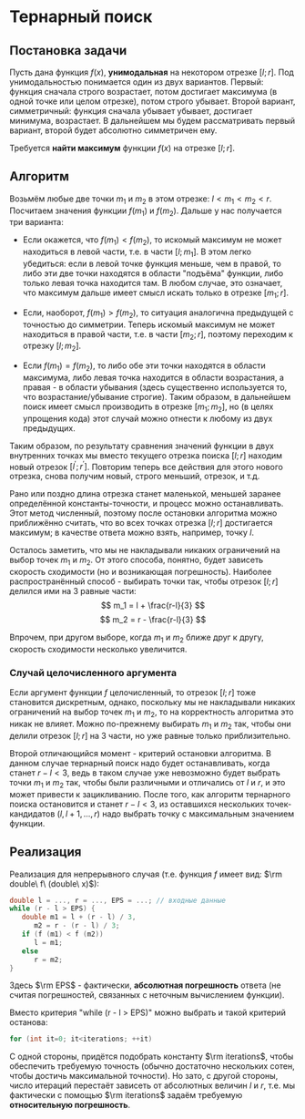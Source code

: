 # Тернарный поиск

## Постановка задачи

Пусть дана функция $f(x)$, **унимодальная** на некотором отрезке $[l;r]$. Под унимодальностью понимается один из двух вариантов. Первый: функция сначала строго возрастает, потом достигает максимума (в одной точке или целом отрезке), потом строго убывает. Второй вариант, симметричный: функция сначала убывает убывает, достигает минимума, возрастает. В дальнейшем мы будем рассматривать первый вариант, второй будет абсолютно симметричен ему.

Требуется **найти максимум** функции $f(x)$ на отрезке $[l;r]$.

## Алгоритм

Возьмём любые две точки $m_1$ и $m_2$ в этом отрезке: $l < m_1 < m_2 < r$. Посчитаем значения функции $f(m_1)$ и $f(m_2)$. Дальше у нас получается три варианта:

* Если окажется, что $f(m_1) < f(m_2)$, то искомый максимум не может находиться в левой части, т.е. в части $[l;m_1]$. В этом легко убедиться: если в левой точке функция меньше, чем в правой, то либо эти две точки находятся в области "подъёма" функции, либо только левая точка находится там. В любом случае, это означает, что максимум дальше имеет смысл искать только в отрезке $[m_1;r]$.

* Если, наоборот, $f(m_1) > f(m_2)$, то ситуация аналогична предыдущей с точностью до симметрии. Теперь искомый максимум не может находиться в правой части, т.е. в части $[m_2;r]$, поэтому переходим к отрезку $[l;m_2]$.

* Если $f(m_1) = f(m_2)$, то либо обе эти точки находятся в области максимума, либо левая точка находится в области возрастания, а правая - в области убывания (здесь существенно используется то, что возрастание/убывание строгие). Таким образом, в дальнейшем поиск имеет смысл производить в отрезке $[m_1;m_2]$, но (в целях упрощения кода) этот случай можно отнести к любому из двух предыдущих.

Таким образом, по результату сравнения значений функции в двух внутренних точках мы вместо текущего отрезка поиска $[l;r]$ находим новый отрезок $[l^\prime;r^\prime]$. Повторим теперь все действия для этого нового отрезка, снова получим новый, строго меньший, отрезок, и т.д.

Рано или поздно длина отрезка станет маленькой, меньшей заранее определённой константы-точности, и процесс можно останавливать. Этот метод численный, поэтому после остановки алгоритма можно приближённо считать, что во всех точках отрезка $[l;r]$ достигается максимум; в качестве ответа можно взять, например, точку $l$.

Осталось заметить, что мы не накладывали никаких ограничений на выбор точек $m_1$ и $m_2$. От этого способа, понятно, будет зависеть скорость сходимости (но и возникающая погрешность). Наиболее распространённый способ - выбирать точки так, чтобы отрезок $[l;r]$ делился ими на 3 равные части:
$$ m_1 = l + \frac{r-l}{3} $$
$$ m_2 = r - \frac{r-l}{3} $$

Впрочем, при другом выборе, когда $m_1$ и $m_2$ ближе друг к другу, скорость сходимости несколько увеличится.

### Случай целочисленного аргумента

Если аргумент функции $f$ целочисленный, то отрезок $[l;r]$ тоже становится дискретным, однако, поскольку мы не накладывали никаких ограничений на выбор точек $m_1$ и $m_2$, то на корректность алгоритма это никак не влияет. Можно по-прежнему выбирать $m_1$ и $m_2$ так, чтобы они делили отрезок $[l;r]$ на 3 части, но уже равные только приблизительно.

Второй отличающийся момент - критерий остановки алгоритма. В данном случае тернарный поиск надо будет останавливать, когда станет $r-l<3$, ведь в таком случае уже невозможно будет выбрать точки $m_1$ и $m_2$ так, чтобы были различными и отличались от $l$ и $r$, и это может привести к зацикливанию. После того, как алгоритм тернарного поиска остановится и станет $r-l<3$, из оставшихся нескольких точек-кандидатов $(l,l+1,\ldots,r)$ надо выбрать точку с максимальным значением функции.

## Реализация

Реализация для непрерывного случая (т.е. функция $f$ имеет вид: $\rm double\ f\ (double\ x)$):

<!--- TODO: specify code snippet id -->
``` cpp
double l = ..., r = ..., EPS = ...; // входные данные
while (r - l > EPS) {
   double m1 = l + (r - l) / 3,
      m2 = r - (r - l) / 3;
   if (f (m1) < f (m2))
      l = m1;
   else
      r = m2;
}
```

Здесь $\rm EPS$ - фактически, **абсолютная погрешность** ответа (не считая погрешностей, связанных с неточным вычислением функции).

Вместо критерия "while (r - l > EPS)" можно выбрать и такой критерий останова:
<!--- TODO: specify code snippet id -->
``` cpp
for (int it=0; it<iterations; ++it)
```

С одной стороны, придётся подобрать константу $\rm iterations$, чтобы обеспечить требуемую точность (обычно достаточно нескольких сотен, чтобы достичь максимальной точности). Но зато, с другой стороны, число итераций перестаёт зависеть от абсолютных величин $l$ и $r$, т.е. мы фактически с помощью $\rm iterations$ задаём требуемую **относительную погрешность**.
